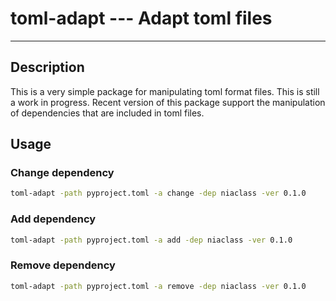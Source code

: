 # toml-adapt --- Adapt toml files

---

## Description
This is a very simple package for manipulating toml format files. This is still a work in progress. Recent version of this package support the manipulation of dependencies that are included in toml files.

## Usage

### Change dependency
```sh
toml-adapt -path pyproject.toml -a change -dep niaclass -ver 0.1.0
```

### Add dependency
```sh
toml-adapt -path pyproject.toml -a add -dep niaclass -ver 0.1.0
```

### Remove dependency
```sh
toml-adapt -path pyproject.toml -a remove -dep niaclass -ver 0.1.0
```